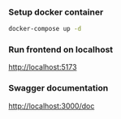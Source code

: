 ### Setup docker container

```bash
docker-compose up -d
```

### Run frontend on localhost
[http://localhost:5173](http://localhost:5173/)

### Swagger documentation
[http://localhost:3000/doc](http://localhost:3000/doc)